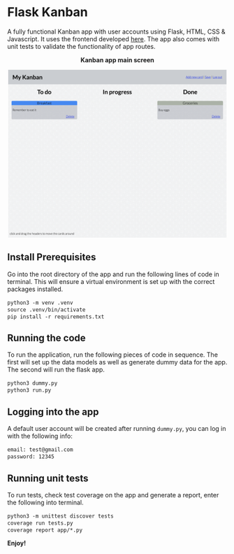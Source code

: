 
# Flask Kanban

A fully functional Kanban app with user accounts using Flask, HTML, CSS & Javascript. It uses the frontend developed [here](https://github.com/gwpicard/basic-kanban). The app also comes with unit tests to validate the functionality of app routes.

<p align="center">
<b>Kanban app main screen</b>
</p>

<p align="center">
<img src="./example.png" alt="Kanban main page" width="500">
</p>

## Install Prerequisites

Go into the root directory of the app and run the following lines of code in terminal. This will ensure a virtual environment is set up with the correct packages installed.

```
python3 -m venv .venv
source .venv/bin/activate
pip install -r requirements.txt
```

## Running the code

To run the application, run the following pieces of code in sequence. The first will set up the data models as well as generate dummy data for the app. The second will run the flask app.

```
python3 dummy.py
python3 run.py
```

## Logging into the app

A default user account will be created after running `dummy.py`, you can log in with the following info:

```
email: test@gmail.com
password: 12345
```

## Running unit tests

To run tests, check test coverage on the app and generate a report, enter the following into terminal.

```
python3 -m unittest discover tests
coverage run tests.py
coverage report app/*.py
```

**Enjoy!**
